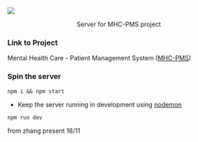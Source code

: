![](./public/homepage.png)

<p align="center"> Server for MHC-PMS project </p>
  
### Link to Project
Mental Health Care - Patient Management System ([MHC-PMS](https://github.com/SandeepKrSuman/mhc-pms))  
  
### Spin the server
```
npm i && npm start
```
- Keep the server running in development using [nodemon](https://www.npmjs.com/package/nodemon)

```
npm run dev
```
from zhang present 16/11
